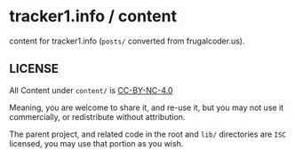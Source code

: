 # tracker1.info / content

content for tracker1.info (`posts/` converted from frugalcoder.us).


## LICENSE

All Content under `content/` is [CC-BY-NC-4.0](./LICENSE-CONTENT.txt)

Meaning, you are welcome to share it, and re-use it, 
but you may not use it commercially, or redistribute 
without attribution.

The parent project, and related code in the root and `lib/`
directories are `ISC` licensed, you may use that portion as 
you wish. 
